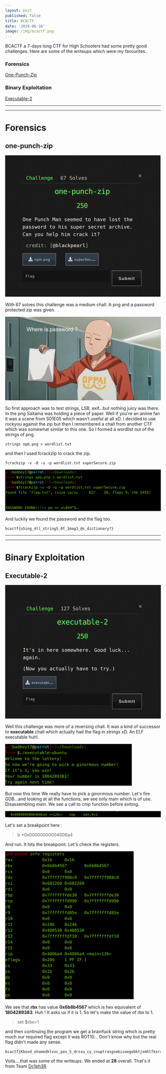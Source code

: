 ```yaml
---
layout: post
published: false
title: BCACTF
date: '2019-06-16'
image: /img/bcactf.png
---
```

BCACTF a 7-days long CTF for High Schoolers had some pretty good challenges. Here are some of the writeups which were my favourites.


### Forensics
[One-Punch-Zip](#one-punch-zip)

### Binary Exploitation
[Executable-2](#executable-2)

***
***

# Forensics 

## one-punch-zip
![one](/img/bcactf/one.png)

With 67 solves this challenge was a medium chall. A png and a password protected zip was given.


![opm](/img/bcactf/opm.png)

So first approach was to test strings, LSB, exif...but nothing juicy was there. In the png Saitama was holding a piece of paper. Well if you're an anime fan it was a scene from S01E05 which wasn't useful at all xD. I decided to use rockyou against the zip but then I remembered a chall from another CTF which was somewhat similar to this one. So I formed a wordlist out of the strings of png.

```
strings opm.png > wordlist.txt
```
and then I used fcrackzip to crack the zip.
```
fcrackzip -v -D -u -p wordlist.txt superSecure.zip
```
![one2](/img/bcactf/one2.png)

And luckily we found the password and the flag too.
```
bcactf{u5ing_4ll_string5_0f_1mag3_@s_dictionary?}
```
***
***

# Binary Exploitation

## Executable-2

![exe](/img/bcactf/exe2.png)

Well this challenge was more of a reversing chall. It was a kind of successor to **executable** chall which actually had the flag in strings xD. An ELF executable huh!.

![exe2](/img/bcactf/exe3.png)

But now this time We really have to pick a ginormous number. Let's fire GDB...and looking at all the functions, we see only main which is of use. Disassembling main.
We see a call to cmp function before exiting.

![exe4](/img/bcactf/exe4.png)

Let's set a breakpoint here :
>b *0x00000000004006a4

And run. It hits the breakpoint. Let's check the registers.

![exe5](/img/bcactf/exe5.png)

We see that **rbx** has value **0x6b8b4567** which is hex equivalent of **1804289383**. Huh ! It asks us if it is 1. So let's make the value of rbx to 1.

>set $rbx=1

and then continuing the program we get a brainfuck string which is pretty much our required flag except it was ROT10... Don't know why but the real flag didn't made any sense.

```
bcactf{Kboxd_ohomedklvoc_pex_S_drsxu_cy_cnuptrasgoebisaegobktjxmhlfksrasgeoib}
```

Voila....that was some of the writeups. We ended at **28** overall.
That's it from Team [Dc1ph3R](https://ctftime.org/team/69272)
